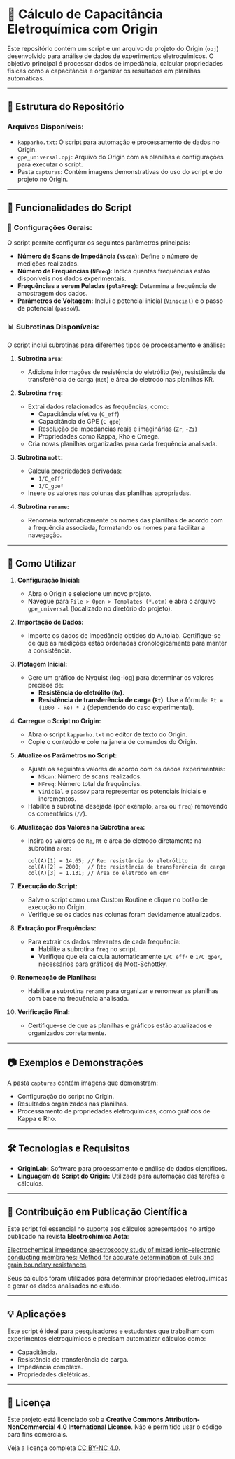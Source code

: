 # 🔬 Cálculo de Capacitância Eletroquímica com Origin

Este repositório contém um script e um arquivo de projeto do Origin (`opj`) desenvolvido para análise de dados de experimentos eletroquímicos. O objetivo principal é processar dados de impedância, calcular propriedades físicas como a capacitância e organizar os resultados em planilhas automáticas.

---

## 📂 Estrutura do Repositório

### **Arquivos Disponíveis:**
- `kapparho.txt`: O script para automação e processamento de dados no Origin.
- `gpe_universal.opj`: Arquivo do Origin com as planilhas e configurações para executar o script.
- Pasta `capturas`: Contém imagens demonstrativas do uso do script e do projeto no Origin.

---

## 🚀 Funcionalidades do Script

### 🔧 **Configurações Gerais:**
O script permite configurar os seguintes parâmetros principais:
- **Número de Scans de Impedância (`NScan`)**: Define o número de medições realizadas.
- **Número de Frequências (`NFreq`)**: Indica quantas frequências estão disponíveis nos dados experimentais.
- **Frequências a serem Puladas (`pulaFreq`)**: Determina a frequência de amostragem dos dados.
- **Parâmetros de Voltagem:** Inclui o potencial inicial (`Vinicial`) e o passo de potencial (`passoV`).

### 📊 **Subrotinas Disponíveis:**
O script inclui subrotinas para diferentes tipos de processamento e análise:

1. **Subrotina `area`:**
   - Adiciona informações de resistência do eletrólito (`Re`), resistência de transferência de carga (`Rct`) e área do eletrodo nas planilhas KR.

2. **Subrotina `freq`:**
   - Extrai dados relacionados às frequências, como:
     - Capacitância efetiva (`C_eff`)
     - Capacitância de GPE (`C_gpe`)
     - Resolução de impedâncias reais e imaginárias (`Zr`, `-Zi`)
     - Propriedades como Kappa, Rho e Omega.
   - Cria novas planilhas organizadas para cada frequência analisada.

3. **Subrotina `mott`:**
   - Calcula propriedades derivadas:
     - `1/C_eff²`
     - `1/C_gpe²`
   - Insere os valores nas colunas das planilhas apropriadas.

4. **Subrotina `rename`:**
   - Renomeia automaticamente os nomes das planilhas de acordo com a frequência associada, formatando os nomes para facilitar a navegação.

---

## 📖 Como Utilizar

1. **Configuração Inicial:**
   - Abra o Origin e selecione um novo projeto.
   - Navegue para `File > Open > Templates (*.otm)` e abra o arquivo `gpe_universal` (localizado no diretório do projeto).

2. **Importação de Dados:**
   - Importe os dados de impedância obtidos do Autolab. Certifique-se de que as medições estão ordenadas cronologicamente para manter a consistência.

3. **Plotagem Inicial:**
   - Gere um gráfico de Nyquist (log-log) para determinar os valores precisos de:
     - **Resistência do eletrólito (`Re`)**.
     - **Resistência de transferência de carga (`Rt`)**. Use a fórmula: `Rt = (1000 - Re) * 2` (dependendo do caso experimental).

4. **Carregue o Script no Origin:**
   - Abra o script `kapparho.txt` no editor de texto do Origin.
   - Copie o conteúdo e cole na janela de comandos do Origin.

5. **Atualize os Parâmetros no Script:**
   - Ajuste os seguintes valores de acordo com os dados experimentais:
     - `NScan`: Número de scans realizados.
     - `NFreq`: Número total de frequências.
     - `Vinicial` e `passoV` para representar os potenciais iniciais e incrementos.
   - Habilite a subrotina desejada (por exemplo, `area` ou `freq`) removendo os comentários (`//`).

6. **Atualização dos Valores na Subrotina `area`:**
   - Insira os valores de `Re`, `Rt` e área do eletrodo diretamente na subrotina `area`:
     ```
     col(A)[1] = 14.65; // Re: resistência do eletrólito
     col(A)[2] = 2000;  // Rt: resistência de transferência de carga
     col(A)[3] = 1.131; // Área do eletrodo em cm²
     ```

7. **Execução do Script:**
   - Salve o script como uma Custom Routine e clique no botão de execução no Origin.
   - Verifique se os dados nas colunas foram devidamente atualizados.

8. **Extração por Frequências:**
   - Para extrair os dados relevantes de cada frequência:
     - Habilite a subrotina `freq` no script.
     - Verifique que ela calcula automaticamente `1/C_eff²` e `1/C_gpe²`, necessários para gráficos de Mott-Schottky.

9. **Renomeação de Planilhas:**
   - Habilite a subrotina `rename` para organizar e renomear as planilhas com base na frequência analisada.

10. **Verificação Final:**
    - Certifique-se de que as planilhas e gráficos estão atualizados e organizados corretamente.

---

## 📷 Exemplos e Demonstrações

A pasta `capturas` contém imagens que demonstram:
- Configuração do script no Origin.
- Resultados organizados nas planilhas.
- Processamento de propriedades eletroquímicas, como gráficos de Kappa e Rho.

---

## 🛠️ Tecnologias e Requisitos

- **OriginLab:** Software para processamento e análise de dados científicos.
- **Linguagem de Script do Origin:** Utilizada para automação das tarefas e cálculos.

---

## 📝 Contribuição em Publicação Científica
Este script foi essencial no suporte aos cálculos apresentados no artigo publicado na revista **Electrochimica Acta**:

[Electrochemical impedance spectroscopy study of mixed ionic–electronic conducting membranes: Method for accurate determination of bulk and grain boundary resistances](https://www.sciencedirect.com/science/article/pii/S0013468621010860).

Seus cálculos foram utilizados para determinar propriedades eletroquímicas e gerar os dados analisados no estudo.

---

## 💡 Aplicações
Este script é ideal para pesquisadores e estudantes que trabalham com experimentos eletroquímicos e precisam automatizar cálculos como:
- Capacitância.
- Resistência de transferência de carga.
- Impedância complexa.
- Propriedades dielétricas.

---

## 📄 Licença

Este projeto está licenciado sob a **Creative Commons Attribution-NonCommercial 4.0 International License**. Não é permitido usar o código para fins comerciais.

Veja a licença completa [CC BY-NC 4.0](/creativecommons.org/licenses/by-nc/4.0/deed.pt-br).


